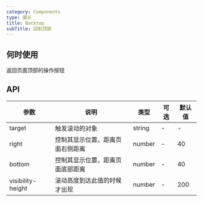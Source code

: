 ```yaml
---
category: Components
type: 展示
title: Backtop 
subTitle: 回到顶部
---
```


## 何时使用
返回页面顶部的操作按钮


## API
| 参数              | 说明                             | 类型   | 可选 | 默认值 |
| ----------------- | -------------------------------- | ------ | ---- | ------ |
| target            | 触发滚动的对象                   | string | -    | -      |
| right             | 控制其显示位置，距离页面右侧距离 | number | -    | 40     |
| bottom            | 控制其显示位置，距离页面底部距离 | number | -    | 40     |
| visibility-height | 滚动高度到达此值的时候才出现     | number | -    | 200    |
